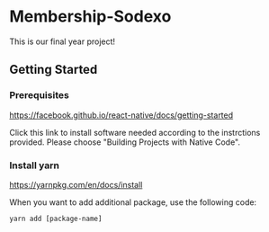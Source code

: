 # Membership-Sodexo
This is our final year project!

## Getting Started

### Prerequisites
https://facebook.github.io/react-native/docs/getting-started

Click this link to install software needed according to the instrctions provided. Please choose "Building Projects with Native Code".
### Install yarn
https://yarnpkg.com/en/docs/install

When you want to add additional package, use the following code:
```
yarn add [package-name]
```
